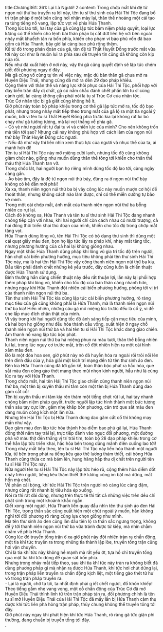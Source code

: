 title:Chương361: 361: Lại Là Ngươi! 2
content:
Trong chớp mắt khi đệ tử ngọn núi thứ ba truyền ra lời này, tên tu sĩ thư sinh của Hải Thi Tộc đang bố trí trận pháp ở một bên cũng hơi nhăn mày lại, thân thể nhoáng một cái tạo ra từng tiếng nổ vang, lập tức vọt về phía Hứa Thanh.<br>Trong lúc lao tới, hai tay của gã cũng lập tức bấm niệm pháp quyết, loại lực lượng có thể khiến cho lệnh bài thân phận bị cắt đứt liên hệ với bên ngoài nháy mắt khuếch tán ra bốn phía, khiến cho phạm vi bảo phủ vốn đã bao gồm cả Hứa Thanh, bây giờ lại càng bao phủ rộng thêm.<br>Kể từ đó trong phán đoán của gã, tên đệ tử Thất Huyết Đồng trước mắt vừa tới này coi như là muốn lui ra phía sau để truyền tin cũng đã không còn kịp nữa rồi.<br>Nếu như đã xuất hiện ở nơi này, vậy thì gã cũng quyết định sẽ lập tức chém giết đối phương ngay ở đây.<br>Mà gã cũng vô cùng tự tin về việc này, mặc dù bản thân gã chưa mở ra Huyền Diệu Thái, nhưng cũng đã mở ra đến 29 đạo pháp khiếu.<br>Cộng thêm với thân thể và năng lực khôi phục của Hải Thi Tộc, phối hợp với đáy biển tràn đầy dị chất, gã có nắm chắc đánh chết phần lớn tu sĩ cùng cảnh giới, lại càng không cần phải nói là tu sĩ Trúc Cơ của nhân tộc.<br>Trúc Cơ nhân tộc bị gã giết cũng không hề ít.<br>Giờ phút này toàn bộ pháp khiếu trong cơ thể gã lập tức mở ra, tốc độ bạo phát, nhưng trong nháy mắt tiếp theo trong mắt của gã lộ ra một tia ngoài ý muốn, bởi vì tên tu sĩ Thất Huyết Đồng phía trước kia lại không rút lui bỏ chạy như gã tưởng tượng, mà lại vọt thẳng về phía gã.<br>- Có vẻ như ngươi rất tự đại tu vi và chiến lực của mình? Cho nên không trốn mà tiến tới sao? Nhưng cái này không phù hợp với cách làm của ngọn núi thứ bảy Thất Huyết Đồng các ngươi.<br>- Nếu đã như vậy thì liền nhìn xem thực lực của ngươi và nhục thể của ta, ai mạnh hơn đi!<br>Tên tu sĩ Hải Thi Tộc này mở miệng cười lạnh, nhưng tốc độ cũng không giảm chút nào, giống như muốn dùng thân thể tông tới khiến cho thân thể máu thịt Hứa Thanh tan vỡ.<br>Trong chốc lát, hai người bọn họ riêng mình dùng tốc độ lao tới, càng ngày càng gần.<br>- Áo bào tím, đây là đệ tử ngọn núi thứ bảy, đúng ra ở ngọn núi thứ bảy không có kẻ đần mới phải!<br>Xa xa, thanh niên ngọn núi thứ ba bị vây công lúc này muốn mượn cơ hội để thoát thân, nhưng không cách nào làm được, chỉ có thể miễn cưỡng tự bảo vệ mình.<br>Trong một cái chớp mắt, ánh mắt của thanh niên ngọn núi thứ ba bỗng nhiên co rụt lại.<br>Cách đó không xa, Hứa Thanh và tên tu sĩ thư sinh Hải Thi Tộc đang nhanh chóng tiếp cận với nhau, khi hai người chỉ còn cách nhau có mười trượng, cả hai đồng thời triển khai thủ đoạn của mình, khiến cho tốc độ trong chớp mắt tăng vọt.<br>Hứa Thanh dùng lông vũ, tên Hải Thi Tộc có bộ dạng thư sinh thì dùng một cái quạt giấy màu đen, bọn họ lập tức lấy ra pháp khí, nháy mắt tăng tốc, nhưng phương hướng của cả hai lại không giống nhau.<br>Ngay một khắc Hứa Thanh dùng pháp khí lông vũ gia trì tốc độ trên người, hắn chợt cải biến phương hướng, mục tiêu không phải tên thư sinh Hải Thi Tộc này, mà là hai tên Hải Thi Tộc vây công thanh niên ngọn núi thứ ba kia.<br>Đầu tiên phải đánh chết những kẻ yếu trước, đây cũng luôn là chiến thuật được Hứa Thanh sử dụng.<br>Bình thường hắn dùng chiến thuật này đều rất thuận lợi, lần này lại phối hợp thêm pháp khí lông vũ, khiến cho tốc độ của bản thân càng nhanh hơn, nhưng ngay khi Hứa Thanh đột nhiên cải biến phương hướng, phóng tới vị trí của thanh niên ngọn núi thứ ba.<br>Tên thư sinh Hải Thi Tộc kia cũng lập tức cải biến phương hướng, rõ ràng mục tiêu của gã cũng không phải là Hứa Thanh, mà là thanh niên ngọn núi thứ ba kia! Hiển nhiên, những câu gã mở miệng lúc trước đều là cố ý, vì để che lấp mục đích chân thật của mình.<br>Vì vậy trong khi hai người dùng tốc độ ánh sáng tiếp cận mục tiêu của mình, cả hai bọn họ giống như đều hóa thành cầu vồng, xuất hiện ở ngay chỗ thanh niên ngọn núi thứ ba và hai tên tu sĩ Hải Thi Tộc khác đang giao chiến.<br>Âm thanh nổ vang lập tức bộc phát.<br>Thanh niên ngọn núi thứ ba há miệng phun ra máu tươi, thân thể bỗng nhiên lui lại, trong lúc nguy cơ trước mắt, trên cổ đột nhiên hiện ra một cái hình xăm màu đen.<br>Đó là một đóa hoa sen, giờ phút này nó đã huyễn hóa ra ngoài rồi trôi nổi lên trên đỉnh đầu của y, hóa giải một kích trí mạng đến từ tên thư sinh áo đen.<br>Bên kia Hứa Thanh cũng đã tới gần kề, toàn thân bộc phát ra hắc hỏa, que sắt màu đen cũng gào thét mang theo mũi nhọn kinh người, hầu như là cùng lúc ra tay với Hứa Thanh.<br>Trong chớp mắt, hai tên Hải Thi Tộc giao chiến cùng thanh niên ngọn núi thứ ba, một tên bị xuyên thấu mi tâm còn một tên bị Hứa Thanh dùng dao găm cắt cổ!<br>Tên bị xuyên thấu mi tâm kia rên thảm một tiếng chợt rút lui, hai tay nhanh chóng bấm niệm pháp quyết, trước người lập tức hình thành một bức tượng thần sáu tay cực lớn, gầm nhẹ khắp bốn phương, cản trở que sắt màu đen đang muốn công kích một lần nữa.<br>Nhưng tên Hải Thi Tộc bị Hứa Thanh dùng dao găm cắt cổ thì không may mắn như vậy.<br>Dao găm màu đen lập tức hóa thành hỏa diễm bao phủ gã lại, Hứa Thanh đồng thời nắm tay trái lại, trực tiếp đánh vào ngực đối phương, một đường phá vỡ máu thịt đến thẳng vị trí trái tim, toàn bộ 28 đạo pháp khiếu trong cơ thể hắn lập tức triển khai, hắc hỏa bên trong dũng mãnh điên cuồng lao tới!<br>Trong nháy mắt tiếp theo, tên tu sĩ Hải Thi Tộc này liền hóa thành một người lửa, từ bên trong phát ra tiếng kêu gào thê lương thảm thiết, cái bóng Hứa Thanh cũng thừa cơ mà bám lên, hung hăng hấp thu dị chất trên người tên tu sĩ Hải Thi Tộc này.<br>Nửa người tên tu sĩ Hải Thi Tộc này lập tức héo rũ, cộng thêm hỏa diễm đốt cháy trên người, tiếng kêu thảm thiết thê lương cũng im bặt mà dừng, mất hồn mà chết.<br>Về phần cái bóng, khí tức Hải Thi Tộc trên người nó càng lúc càng đậm, nhưng cũng rất nhanh bị tiêu hóa ép xuống.<br>Nói ra thì rất dài dòng, nhưng trên thực tế thì tất cả những việc trên đều chỉ phát sinh trong một khoảnh khắc ngắn.<br>Giết xong một người, Hứa Thanh liền quay đầu nhìn tên thư sinh áo đen Hải Thi Tộc, trong thần sắc cũng xuất hiện một chút ngoài ý muốn, hắn không nghĩ tới đối phương rõ ràng cũng lựa chọn giống như mình.<br>Mà tên thư sinh áo đen cũng lần đầu tiên lộ ra thần sắc ngưng trọng, không để ý tới thanh niên ngọn núi thứ ba vừa tránh được tử kiếp, mà nhìn chằm chằm về phía Hứa Thanh.<br>Cùng lúc đó truyền tống trận ở xa giờ phút này đột nhiên tràn ra chấn động, một tia khí tức truyền ra trong những tia thành lập lòe, truyền tống trận cũng hơi vận chuyển.<br>Chỉ là tia khí tức này không hề mạnh mà rất yếu ớt, tựa hồ chỉ truyền tống qua một tia khí tức dùng để quan sát bốn phía.<br>Nhưng trong nháy mắt tiếp theo, sau khi tia khí tức này tràn ra không biết đã dùng phương pháp gì mà nhận ra được Hứa Thanh, khí tức hơi chút dừng lại, trong trận pháp liền truyền ra chấn động kịch liệt, một tiếng gào thét từ hư vô trong trận pháp truyền ra.<br>- Lại là ngươi, chờ ta tới, ta nhất định phải g iết chết ngươi, đồ khốn khiếp!<br>Theo tiếng gầm nhẹ vang vọng, một cỗ chấn động của Trúc Cơ đã mở Huyền Diệu Thái thình lình từ trên trận pháp tản ra, đối phương chính là tên tu sĩ mở Huyền Diệu Thái của Hải Thi Tộc đã mấy lần bị Hứa Thanh cảm thụ được khí tức liền phá hỏng trận pháp, thủy chung không thể truyền tống tới đây.<br>Giờ phút này ngay khi phát hiện khí tức Hứa Thanh, rõ ràng gã tức giận phi thường, đang chuẩn bị truyền tống tới đây.<br>.<br>